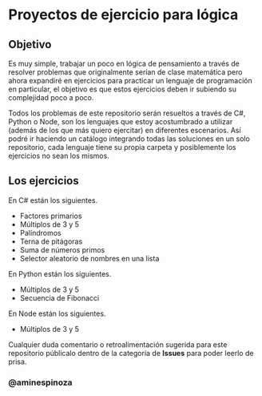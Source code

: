 # Proyectos de ejercicio para lógica

## Objetivo ##

Es muy simple, trabajar un poco en lógica de pensamiento a través de resolver problemas que originalmente serían de clase matemática pero ahora expandiré en ejercicios para practicar un lenguaje de programación en particular, el objetivo es que estos ejercicios deben ir subiendo su complejidad poco a poco.  

Todos los problemas de este repositorio serán resueltos a través de C#, Python o Node, son los lenguajes que estoy acostumbrado a utilizar (además de los que más quiero ejercitar) en diferentes escenarios. Así podré ir haciendo un catálogo integrando todas las soluciones en un solo repositorio, cada lenguaje tiene su propia carpeta y posiblemente los ejercicios no sean los mismos.

## Los ejercicios ##

En C# están los siguientes.

* Factores primarios
* Múltiplos de 3 y 5
* Palíndromos
* Terna de pitágoras
* Suma de números primos
* Selector aleatorio de nombres en una lista

En Python están los siguientes.

* Múltiplos de 3 y 5
* Secuencia de Fibonacci

En Node están los siguientes.

* Múltiplos de 3 y 5

Cualquier duda comentario o retroalimentación sugerida para este repositorio públicalo dentro de la categoría de **Issues** para poder leerlo de prisa.

### @aminespinoza
